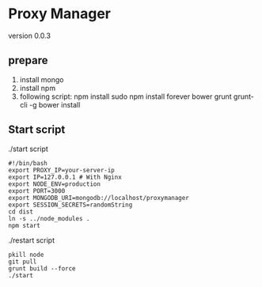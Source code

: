 # Proxy Manager
version 0.0.3

## prepare
1. install mongo
2. install npm
3. following script:
  npm install
  sudo npm install forever bower grunt grunt-cli -g
  bower install

## Start script
./start script

	#!/bin/bash
	export PROXY_IP=your-server-ip
	export IP=127.0.0.1 # With Nginx
	export NODE_ENV=production
	export PORT=3000
	export MONGODB_URI=mongodb://localhost/proxymanager
	export SESSION_SECRETS=randomString
	cd dist
	ln -s ../node_modules .
	npm start

./restart script

	pkill node
	git pull
	grunt build --force
	./start
